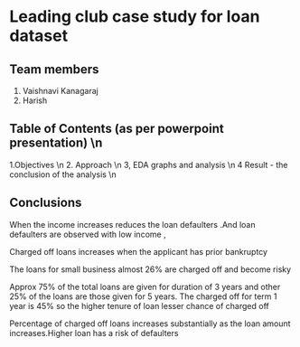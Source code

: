 #  Leading club case study for loan dataset 
## Team members 
1. Vaishnavi Kanagaraj 
2. Harish


## Table of Contents (as per powerpoint presentation) \n
1.Objectives \n
2. Approach  \n
3, EDA graphs and analysis \n
4 Result - the conclusion of the analysis \n
<!-- You can include any other section that is pertinent to your problem -->



## Conclusions

When the income increases reduces the loan defaulters .And  loan defaulters are observed with low income , 

Charged off loans increases when the applicant has prior bankruptcy 

The loans for small business almost 26% are charged off and become risky 

Approx 75% of the total loans are given for duration of 3 years and other 25% of the loans are those given for 5 years. The charged off for term 1 year  is 45%  so the higher tenure of loan lesser chance of charged off 

Percentage of charged off loans increases substantially as the loan amount increases.Higher loan  has a risk of defaulters 


<!-- You don't have to answer all the questions - just the ones relevant to your project. -->





<!-- Optional -->
<!-- ## License -->
<!-- This project is open source and available under the [... License](). -->

<!-- You don't have to include all sections - just the one's relevant to your project -->
